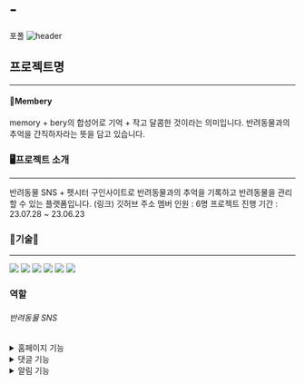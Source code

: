 # -
포폴
![header](https://capsule-render.vercel.app/api?type=wave&color=auto&height=300&section=header&text=Header%20제목&fontSize=90)

## 프로젝트명
---
#### 🍒Membery
memory + bery의 합성어로 기억 + 작고 달콤한 것이라는 의미입니다.
반려동물과의 추억을 간직하자라는 뜻을 담고 있습니다.
<br>

### 🖥프로젝트 소개
---
반려동물 SNS + 펫시터 구인사이트로 반려동물과의 추억을 기록하고 반려동물을 관리할 수 있는 플랫폼입니다.
(링크)
깃허브 주소 
멤버 인원          : 6명
프로젝트 진행 기간 : 23.07.28 ~ 23.06.23 
<br>

### 🔨기술🔨
---
<img src="https://img.shields.io/badge/Java-007396?style=for-the-badge&logo=OpenJDK&logoColor=white"/>
<img src="https://img.shields.io/badge/JavaScript-F7DF1E?style=for-the-badge&logo=JavaScript&logoColor=black">
<img src="https://img.shields.io/badge/Spring-6DB33F?style=for-the-badge&logo=Spring&logoColor=white">
<img src="https://img.shields.io/badge/jQuery-0769AD?style=for-the-badge&logo=jQuery&logoColor=black">
<img src="https://img.shields.io/badge/GitHub-181717?style=for-the-badge&logo=GitHub&logoColor=black">
<img src="https://img.shields.io/badge/MySQL-4479A1?style=for-the-badge&logo=MySQL&logoColor=white">
<br>

### 역할
###### 반려동물 SNS 
<details>
  <summary>홈페이지 기능</summary>
  <div> 피드 형식 구현</div>
  <div> bxslider로 사진 넘기기</div>
  <div> 피드 클릭시 해당 게시물 보기로 이동</div>
  <div> 유저 닉네임 클릭시 해당 유저의 마이피드로 이동</div>
  <div> 게시물 등록 시간 '~전'으로 구현</div>
</details>
<details>
  <summary>댓글 기능</summary>
  <div> 홈페이지    : 모달창으로 구현</div>
  <div> 게시물 보기 : 목록형식으로 구현, 수정 및 삭제 시 확인 모달창 구현</div>
</details>
<details>
  <summary>알림 기능</summary>
  <div>sns와 펫시터 페이지의 모든 알림을 네브바에서 확인할 수 있도록 구현</div>
</details>

  
